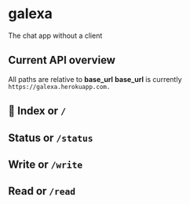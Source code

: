# galexa
The chat app without a client

## Current API overview

All paths are relative to **base_url**
**base_url** is currently `https://galexa.herokuapp.com.`

## 🚧 Index or `/`

## Status or `/status`

## Write or `/write`

## Read or `/read`


